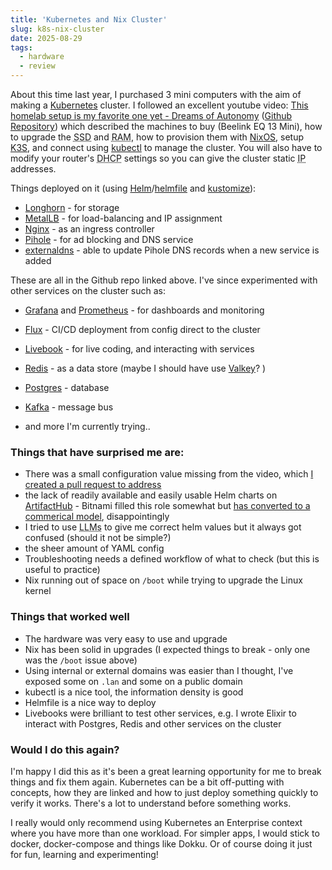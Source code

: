 ```yaml
---
title: 'Kubernetes and Nix Cluster'
slug: k8s-nix-cluster
date: 2025-08-29
tags:
  - hardware
  - review
---
```


About this time last year, I purchased 3 mini computers with the aim of making a [Kubernetes](https://kubernetes.io/) cluster. I followed an excellent youtube video: [This homelab setup is my favorite one yet - Dreams of Autonomy](https://youtu.be/2yplBzPCghA?si=1Fq1Fx0PSvXP8krE) ([Github Repository](https://github.com/dreamsofautonomy/homelab)) which described the machines to buy (Beelink EQ 13 Mini), how to upgrade the <abbr title="Solid State Disk">SSD</abbr> and <abbr title="Random Access Memory">RAM</abbr>, how to provision them with [NixOS](https://nixos.org), setup [K3S](https://k3s.io), and connect using [kubectl](https://kubectl.docs.kubernetes.io/guides/) to manage the cluster. You will also have to modify your router's <abbr title="Dynamic Host Configuration Protocol">DHCP</abbr> settings so you can give the cluster static <abbr title="Internet Protocol">IP</abbr> addresses.



Things deployed on it (using [Helm](https://helm.sh)/[helmfile](../DevOps/helmfile.md) and [kustomize](../DevOps/kustomize.md)):

- [Longhorn](https://longhorn.io) - for storage
- [MetalLB](https://metallb.io) - for load-balancing and IP assignment 
- [Nginx](https://nginx.org) - as an ingress controller
- [Pihole](https://pi-hole.net) - for ad blocking and DNS service
- [externaldns](https://github.com/kubernetes-sigs/external-dns) - able to update Pihole DNS records when a new service is added

These are all in the Github repo linked above. I've since experimented with other services on the cluster such as:

- [Grafana](https://grafana.com) and [Prometheus](https://prometheus.io) - for dashboards and monitoring

- [Flux](https://fluxcd.io) - CI/CD deployment from config direct to the cluster

- [Livebook](https://livebook.dev) - for live coding, and interacting with services 

- [Redis](https://redis.io) - as a data store (maybe I should have use [Valkey](https://valkey.io)? )

- [Postgres](https://www.postgresql.org) - database

- [Kafka](https://kafka.apache.org) - message bus

- and more I'm currently trying..

  

### Things that have surprised me are: 

* There was a small configuration value missing from the video, which [I created a pull request to address](https://github.com/dreamsofautonomy/homelab/pull/1)
* the lack of readily available and easily usable Helm charts on [ArtifactHub](https://artifacthub.io) - Bitnami filled this role somewhat but [has converted to a commerical model](https://github.com/bitnami/charts/issues/35164), disappointingly 
* I tried to use <abbr title="Large Language Models">LLMs</abbr> to give me correct helm values but it always got confused (should it not be simple?)
* the sheer amount of YAML config
* Troubleshooting needs a defined workflow of what to check (but this is useful to practice)
* Nix running out of space on `/boot` while trying to upgrade the Linux kernel



### Things that worked well

* The hardware was very easy to use and upgrade
* Nix has been solid in upgrades (I expected things to break - only one was the `/boot` issue above)
* Using internal or external domains was easier than I thought, I've exposed some on `.lan` and some on a public domain
* kubectl is a nice tool, the information density is good
* Helmfile is a nice way to deploy
* Livebooks were brilliant to test other services, e.g. I wrote Elixir to interact with Postgres, Redis and other services on the cluster



### Would I do this again?

I'm happy I did this as it's been a great learning opportunity for me to break things and fix them again. Kubernetes can be a bit off-putting with concepts, how they are linked and how to just deploy something quickly to verify it works. There's a lot to understand before something works.

I really would only recommend using Kubernetes an Enterprise context where you have more than one workload. For simpler apps, I would stick to docker, docker-compose and things like Dokku. Or of course doing it just for fun, learning and experimenting!

